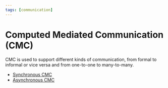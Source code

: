```yaml
---
tags: [communication]
---
```


# Computed Mediated Communication (CMC)

CMC is used to support different kinds of communication, from formal to informal
or vice versa and from one-to-one to many-to-many.

- [Synchronous CMC](202305222033.md)
- [Asynchronous CMC](202305222037.md)
